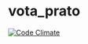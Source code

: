 # vota_prato

[![Code Climate](https://codeclimate.com/github/Nabucodono5or/vota_prato/badges/gpa.svg)](https://codeclimate.com/github/Nabucodono5or/vota_prato)
